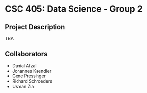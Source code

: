 # CSC 405: Data Science - Group 2

## Project Description
TBA

## Collaborators
* Danial Afzal
* Johannes Kaendler
* Gene Pressinger
* Richard Schroeders
* Usman Zia


